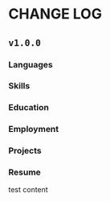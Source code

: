 # CHANGE LOG

## `v1.0.0`
### Languages
### Skills
### Education
### Employment
### Projects
### Resume

test content